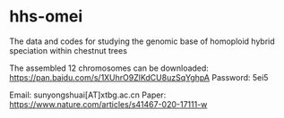 # hhs-omei
The data and codes for studying the genomic base of homoploid hybrid speciation within chestnut trees 

The assembled 12 chromosomes can be downloaded: https://pan.baidu.com/s/1XUhrO9ZlKdCU8uzSqYghpA 
Password: 5ei5

Email: sunyongshuai[AT]xtbg.ac.cn 
Paper: https://www.nature.com/articles/s41467-020-17111-w 
